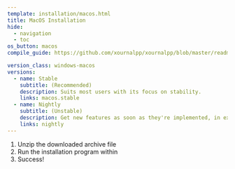 ```yaml
---
template: installation/macos.html
title: MacOS Installation
hide:
  - navigation
  - toc
os_button: macos
compile_guide: https://github.com/xournalpp/xournalpp/blob/master/readme/MacBuild.md

version_class: windows-macos
versions:
  - name: Stable
    subtitle: (Recommended)
    description: Suits most users with its focus on stability.
    links: macos.stable
  - name: Nightly
    subtitle: (Unstable)
    description: Get new features as soon as they're implemented, in exchange for stability.
    links: nightly
---
```


1. Unzip the downloaded archive file
2. Run the installation program within
3. Success!
